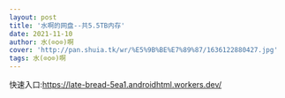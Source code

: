 ```yaml
---
layout: post
title: '水啊的网盘--共5.5TB内存'
date: 2021-11-10
author: 水(⊙o⊙)啊
cover: 'http://pan.shuia.tk/wr/%E5%9B%BE%E7%89%87/1636122880427.jpg'
tags: 水(⊙o⊙)啊
---
```

<div>
	<p>
		快速入口:<a href="https://late-bread-5ea1.androidhtml.workers.dev/" target="_blank">https://late-bread-5ea1.androidhtml.workers.dev/</a>
	</p>
</div>
